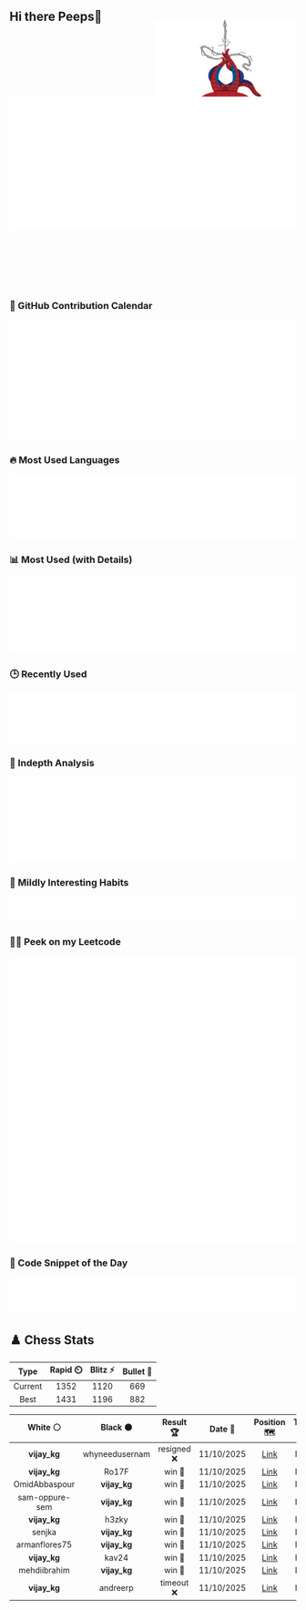 ## Hi there Peeps👋

<p style="text-align: right; margin-top: -40px; position: relative; top: 15px;">
  <img src="./assets/spidertocat.png" width="250" height="250" alt="Spider-Ham swinging" align="right">
</p>

<div style="position: relative; width: 100%; height: auto;">
  <img src="./metrics.classic.svg" alt="Metrics" style="position: relative; top: -100px; left: 0; z-index: 1; display: block;">
</div>

### 📅 GitHub Contribution Calendar

![Half-year](./metrics.plugin.isocalendar.svg)

### 🔥 Most Used Languages
![Most Used](metrics.plugin.languages.svg)

### 📊 Most Used (with Details)
![Most Used Details](metrics.plugin.languages.details.svg)

### 🕒 Recently Used
![Recently Used](metrics.plugin.languages.recent.svg)

### 📌 Indepth Analysis
![Indepth](metrics.plugin.languages.indepth.svg)

### 🧠 Mildly Interesting Habits

![Habits Facts](./metrics.plugin.habits.facts.svg)

### 🧑‍💻 Peek on my Leetcode 

![LeetCode Stats](metrics.plugin.leetcode.svg)

### 📝 Code Snippet of the Day

![Code Snippet](./metrics.plugin.code.svg)

## ♟️ Chess Stats

<!--START_SECTION:chessStats-->
<!-- Automatically generated with https://github.com/Balastrong/chess-stats-action -->

| Type | Rapid ⏲️ | Blitz ⚡ | Bullet 🔫 |
|:---:|:---:|:---:|:---:|
| Current | 1352 | 1120 | 669 |
| Best | 1431 | 1196 | 882 |

| White ⚪ | Black ⚫ | Result 🏆 | Date 📅 | Position 🗺️ | Type 🕕 |
|:---:|:---:|:---:|:---:|:---:|:---:|
| **vijay_kg** | whyneedusernam | resigned ❌ | 11/10/2025 | <a href="http://www.ee.unb.ca/cgi-bin/tervo/fen.pl?select=r1bqk1nr/1p2bppp/8/2pP4/p1B5/P3QN2/1Pn2PPP/RNB1K2R w KQkq - 0 11">Link</a> | Blitz |
| **vijay_kg** | Ro17F | win 🥇 | 11/10/2025 | <a href="http://www.ee.unb.ca/cgi-bin/tervo/fen.pl?select=8/n7/P1p2k2/2P2p2/1P2p3/4N3/R4KP1/7r b - - 1 45">Link</a> | Blitz |
| OmidAbbaspour | **vijay_kg** | win 🥇 | 11/10/2025 | <a href="http://www.ee.unb.ca/cgi-bin/tervo/fen.pl?select=r4qk1/2p2r2/pb2p2p/1p1pP1p1/8/1BPb1N1P/PP3PP1/2R2RK1 w - - 0 22">Link</a> | Blitz |
| sam-oppure-sem | **vijay_kg** | win 🥇 | 11/10/2025 | <a href="http://www.ee.unb.ca/cgi-bin/tervo/fen.pl?select=r4rk1/1R3pp1/p2b1n1p/2p5/2Pp4/5n2/P1NB1P1P/4RBK1 w - - 0 20">Link</a> | Blitz |
| **vijay_kg** | h3zky | win 🥇 | 11/10/2025 | <a href="http://www.ee.unb.ca/cgi-bin/tervo/fen.pl?select=1r2k1nr/p2qbppp/2B1p3/8/Q7/7P/P2N1PP1/2R1R1K1 b k - 4 19">Link</a> | Blitz |
| senjka | **vijay_kg** | win 🥇 | 11/10/2025 | <a href="http://www.ee.unb.ca/cgi-bin/tervo/fen.pl?select=4r1k1/r2n2pp/pp2p3/8/4q1p1/1P2B1P1/4QPKP/4R3 w - - 5 30">Link</a> | Blitz |
| armanflores75 | **vijay_kg** | win 🥇 | 11/10/2025 | <a href="http://www.ee.unb.ca/cgi-bin/tervo/fen.pl?select=6k1/pb2bpp1/n3p2p/1p5q/3P3P/P4NB1/1PQ2PP1/5RK1 w - - 1 26">Link</a> | Blitz |
| **vijay_kg** | kav24 | win 🥇 | 11/10/2025 | <a href="http://www.ee.unb.ca/cgi-bin/tervo/fen.pl?select=r2q4/5nkp/p2pQ1p1/1ppN4/8/8/PPP2P1P/2KR3R b - - 0 21">Link</a> | Blitz |
| mehdiibrahim | **vijay_kg** | win 🥇 | 11/10/2025 | <a href="http://www.ee.unb.ca/cgi-bin/tervo/fen.pl?select=2k5/pp1r3p/2p2q2/8/8/1P1P2P1/2PK1P1P/7R w - - 0 22">Link</a> | Blitz |
| **vijay_kg** | andreerp | timeout ❌ | 11/10/2025 | <a href="http://www.ee.unb.ca/cgi-bin/tervo/fen.pl?select=8/5pp1/7p/2k5/p1r5/2PK1P1P/R5P1/2n5 w - - 5 47">Link</a> | Blitz |

<!--END_SECTION:chessStats-->
